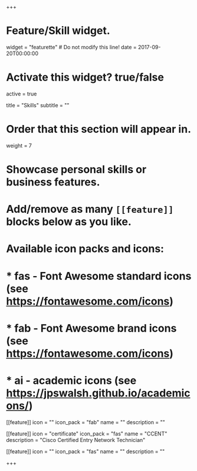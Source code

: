 +++
# Feature/Skill widget.
widget = "featurette"  # Do not modify this line!
date = 2017-09-20T00:00:00

# Activate this widget? true/false
active = true

title = "Skills"
subtitle = ""

# Order that this section will appear in.
weight = 7

# Showcase personal skills or business features.
# 
# Add/remove as many `[[feature]]` blocks below as you like.
# 
# Available icon packs and icons:
# * fas - Font Awesome standard icons (see https://fontawesome.com/icons)
# * fab - Font Awesome brand icons (see https://fontawesome.com/icons)
# * ai - academic icons (see https://jpswalsh.github.io/academicons/)

[[feature]]
  icon = ""
  icon_pack = "fab"
  name = ""
  description = ""
  
[[feature]]
  icon = "certificate"
  icon_pack = "fas"
  name = "CCENT"
  description = "Cisco Certified Entry Network Technician"  
  
[[feature]]
  icon = ""
  icon_pack = "fas"
  name = ""
  description = ""

+++
